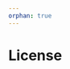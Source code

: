 ```yaml
---
orphan: true
---
```


# License

```{include} ../LICENSE

```
                                                                                                                                                                                                                    